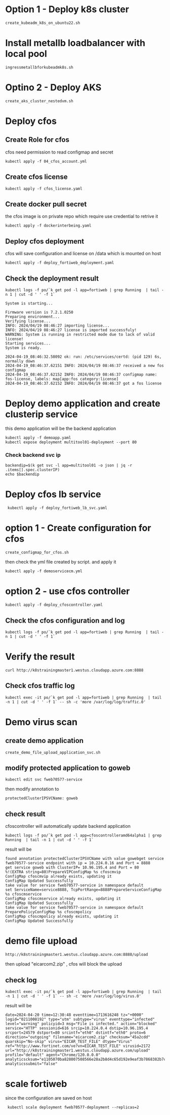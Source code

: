 # Option 1 - Deploy k8s cluster

```
create_kubeadm_k8s_on_ubuntu22.sh
```

# Install metallb loadbalancer with local pool

```
ingressmetallbforkubeadmk8s.sh
```

# Optino 2 - Deploy AKS

```
create_aks_cluster_nestedvm.sh
```

# Deploy cfos

## Create Role for cfos 
cfos need permission to read configmap and secret 

```
kubectl apply -f 04_cfos_account.yml 
```
## Create cfos license 

```
kubectl apply -f cfos_license.yaml
```

## Create docker pull secret

the cfos image is on private repo which require use credential to retrive it

```
kubectl apply -f dockerinterbeing.yaml 
```

## Deploy cfos deployment

cfos will save configuration and license on /data which is mounted on host 
```
kubectl apply -f deploy_fortiweb_deployment.yaml
```

## Check the deployment result

```
kubectl logs -f po/`k get pod -l app=fortiweb | grep Running  | tail -n 1 | cut -d ' ' -f 1` 

System is starting...

Firmware version is 7.2.1.0250
Preparing environment...
Verifying license...
INFO: 2024/04/19 08:46:27 importing license...
INFO: 2024/04/19 08:46:27 license is imported successfuly!
WARNING: System is running in restricted mode due to lack of valid license!
Starting services...
System is ready.

2024-04-19_08:46:32.58092 ok: run: /etc/services/certd: (pid 129) 6s, normally down
2024-04-19_08:46:37.62151 INFO: 2024/04/19 08:46:37 received a new fos configmap
2024-04-19_08:46:37.62152 INFO: 2024/04/19 08:46:37 configmap name: fos-license, labels: map[app:fos category:license]
2024-04-19_08:46:37.62152 INFO: 2024/04/19 08:46:37 got a fos license
```
# Deploy demo application and create clusterip service  

this demo application will be the backend application 

```
kubectl apply -f demoapp.yaml
kubectl expose deployment multitool01-deployment --port 80
```
### Check backend svc ip
```
backendip=$(k get svc -l app=multitool01 -o json | jq -r .items[].spec.clusterIP)
echo $backendip

```

# Deploy cfos lb service

```
 kubectl apply -f deploy_fortiweb_lb_svc.yaml
```
# option 1 - Create configuration for cfos

```
create_configmap_for_cfos.sh
```

then check the yml file created by script. and apply it

```
kubectl apply -f demoservicecm.yml 
```
# option 2 - use cfos controller 

```
kubectl apply -f deploy_cfoscontroller.yaml
```

## Check the cfos configuration and log

```
kubectl logs -f po/`k get pod -l app=fortiweb | grep Running  | tail -n 1 | cut -d ' ' -f 1`
```

# Verify the result

```
curl http://k8strainingmaster1.westus.cloudapp.azure.com:8888

```
## Check cfos traffic log

```
kubectl exec -it po/`k get pod -l app=fortiweb | grep Running  | tail -n 1 | cut -d ' ' -f 1` -- sh -c 'more /var/log/log/traffic.0'
```
# Demo virus scan 

## create demo application 
```
create_demo_file_upload_application_svc.sh
```

## modify protected application to goweb

```
kubectl edit svc fweb70577-service
```
then modify annotation to 
```
protectedClusterIPSVCName: goweb
```
##  check result

cfoscontroller will automatically update backend application 
```
kubectl logs -f po/`k get pod -l app=cfoscontrolleramd64alpha1 | grep Running  | tail -n 1 | cut -d ' ' -f 1`
```
result will be 

```
found annotation protectedClusterIPSVCName with value gowebget service fweb70577-service endpoint with ip = 10.224.0.16 and Port = 8888 
get service goweb with ClusterIP= 10.96.195.4 and Port = 80 
%!(EXTRA string=80)PrepareVIPConfigMap %s cfoscmvip
ConfigMap cfoscmvip already exists, updating it
ConfigMap Updated Successfully
take value for service fweb70577-service in namespace default
set ServiceName=service8888, TcpPortRange=8888PrepareServiceConfigMap %s cfoscmservice
ConfigMap cfoscmservice already exists, updating it
ConfigMap Updated Successfully
take value for service fweb70577-service in namespace default
PreparePolicyConfigMap %s cfoscmpolicy
ConfigMap cfoscmpolicy already exists, updating it
ConfigMap Updated Successfully
```
# demo file upload

```
http://k8strainingmaster1.westus.cloudapp.azure.com:8888/upload
```
then upload "eicarcom2.zip" , cfos will block the upload

## check log 
```
kubectl exec -it po/`k get pod -l app=fortiweb | grep Running  | tail -n 1 | cut -d ' ' -f 1` -- sh -c 'more /var/log/log/virus.0'
```
result will be 
```
date=2024-04-20 time=12:30:48 eventtime=1713616248 tz="+0000" logid="0211008192" type="utm" subtype="virus" eventtype="infected" level="warning" policyid=3 msg="File is infected." action="blocked" service="HTTP" sessionid=616 srcip=10.224.0.4 dstip=10.96.195.4 srcport=24579 dstport=80 srcintf="eth0" dstintf="eth0" proto=6 direction="outgoing" filename="eicarcom2.zip" checksum="45a2cdd" quarskip="No-skip" virus="EICAR_TEST_FILE" dtype="Virus" ref="http://www.fortinet.com/ve?vn=EICAR_TEST_FILE" virusid=2172 url="http://k8strainingmaster1.westus.cloudapp.azure.com/upload" profile="default" agent="Chrome/120.0.0.0" analyticscksum="e1105070ba828007508566e28a2b8d4c65d192e9eaf3b7868382b7cae747b397" analyticssubmit="false"
```
# scale fortiweb
since the configuration are saved on host


```
 kubectl scale deployment fweb70577-deployment --replicas=2
```
